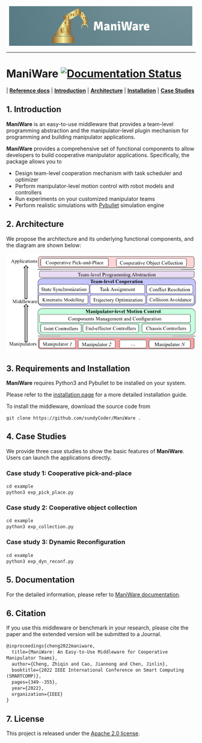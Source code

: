 <div align="center">
  <img src="docs/source/_static/logo.png" width="700"/>
</div>

------------
# ManiWare [![Documentation Status](https://readthedocs.org/projects/maniware/badge/?version=latest)](https://maniware.readthedocs.io/en/latest/?badge=latest)
| [**Reference docs**](https://maniware.readthedocs.io/en/latest/)
| [**Introduction**](#1-introduction)
| [**Architecture**](#2-architecture)
| [**Installation**](#3-requirements-and-installation)
| [**Case Studies**](#4-case-studies)


## 1. Introduction
**ManiWare** is an easy-to-use middleware that provides a team-level programming abstraction and the manipulator-level plugin mechanism for programming and building manipulator applications.

**ManiWare** provides a comprehensive set of functional components to allow developers to build cooperative manipulator applications.
Specifically, the package allows you to

- Design team-level cooperation mechanism with task scheduler and optimizer
- Perform manipulator-level motion control with robot models and controllers
- Run experiments on your customized manipulator teams
- Perform realistic simulations with [Pybullet](https://pybullet.org/wordpress/) simulation engine

## 2. Architecture
We propose the architecture and its underlying functional components, and the diagram are shown below:

<p style="text-align:center">
  <img src="docs/source/_static/maniware_arch.png" width="600" />
</p>


## 3. Requirements and Installation
**ManiWare** requires Python3 and Pybullet to be installed on your system.

Please refer to the [installation page](https://sundycoder.github.io/ManiWare/installation) for a more detailed installation guide.

To install the middleware, download the source code from
```
git clone https://github.com/sundyCoder/ManiWare .
```

## 4. Case Studies

We provide three case studies to show the basic features of **ManiWare**. Users can launch the applications directly.

### Case study 1: Cooperative pick-and-place

```
cd example
python3 exp_pick_place.py
```

### Case study 2: Cooperative object collection

```
cd example
python3 exp_collection.py
```

### Case study 3: Dynamic Reconfiguration

```
cd example
python3 exp_dyn_reconf.py
```

## 5. Documentation

For the detailed information, please refer to [ManiWare documentation](https://maniware.readthedocs.io/).


## 6. Citation

If you use this middleware or benchmark in your research, please cite the paper and the extended version
will be submitted to a Journal.

```
@inproceedings{cheng2022maniware,
  title={ManiWare: An Easy-to-Use Middleware for Cooperative Manipulator Teams},
  author={Cheng, Zhiqin and Cao, Jiannong and Chen, Jinlin},
  booktitle={2022 IEEE International Conference on Smart Computing (SMARTCOMP)},
  pages={349--355},
  year={2022},
  organization={IEEE}
}
```

## 7. License

This project is released under the [Apache 2.0 license](LICENSE).